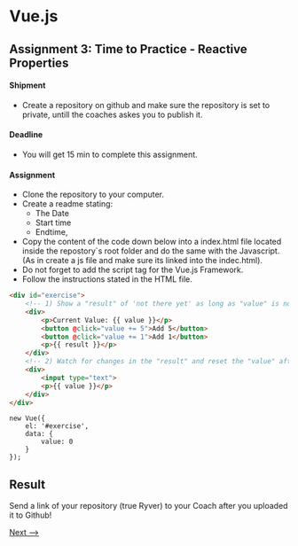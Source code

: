 # Vue.js

## Assignment 3: Time to Practice - Reactive Properties

#### Shipment
- Create a repository on github and make sure the repository is set to private, untill the coaches askes you to publish it.

#### Deadline
- You will get 15 min to complete this assignment.

#### Assignment
- Clone the repository to your computer.
- Create a readme stating: 
    - The Date
    - Start time
    - Endtime,
- Copy the content of the code down below into a index.html file located inside the repostory`s root folder and do the same with the Javascript. (As in create a js file and make sure its linked into the indec.html).
- Do not forget to add the script tag for the Vue.js Framework.
- Follow the instructions stated in the HTML file.    

```html
<div id="exercise">
    <!-- 1) Show a "result" of 'not there yet' as long as "value" is not equal to 37 - you can change "value" with the buttons. Print 'done' once you did it -->
    <div>
        <p>Current Value: {{ value }}</p>
        <button @click="value += 5">Add 5</button>
        <button @click="value += 1">Add 1</button>
        <p>{{ result }}</p>
    </div>
    <!-- 2) Watch for changes in the "result" and reset the "value" after 5 seconds (hint: setTimeout(..., 5000) -->
    <div>
        <input type="text">
        <p>{{ value }}</p>
    </div>
</div>
```


```JS
new Vue({
    el: '#exercise',
    data: {
        value: 0
    }
});
```

## Result
Send a link of your repository (true Ryver) to your Coach after you uploaded it to Github!

[Next -->](./Dynamic-Styling-CSS-Classes/Basics.md)